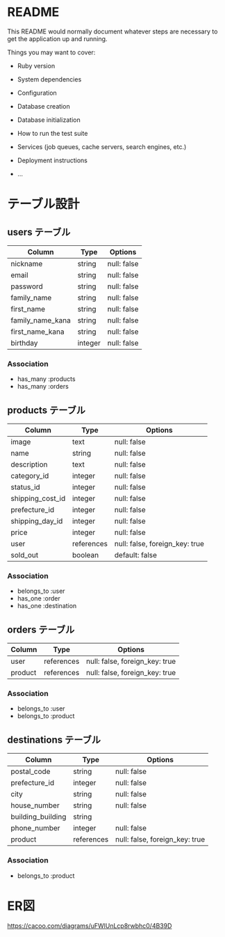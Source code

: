 # README

This README would normally document whatever steps are necessary to get the
application up and running.

Things you may want to cover:

* Ruby version

* System dependencies

* Configuration

* Database creation

* Database initialization

* How to run the test suite

* Services (job queues, cache servers, search engines, etc.)

* Deployment instructions

* ...

# テーブル設計

## users テーブル

| Column   | Type   | Options     |
| -------- | ------ | ----------- |
| nickname | string | null: false |
| email    | string | null: false |
| password | string | null: false |
| family_name | string | null: false |
| first_name  | string | null: false |
| family_name_kana | string | null: false |
| first_name_kana  | string | null: false |
| birthday | integer | null: false |

### Association
- has_many :products
- has_many :orders

## products テーブル

| Column   | Type   | Options     |
| -------- | ------ | ----------- |
| image    | text   | null: false |
| name     | string | null: false |
| description | text | null: false |
| category_id | integer | null: false | # ActiveHashにて実装
| status_id   | integer | null: false | # ActiveHashにて実装
| shipping_cost_id | integer | null: false | # ActiveHashにて実装
| prefecture_id | integer | null: false | # ActiveHashにて実装
| shipping_day_id | integer | null: false | # ActiveHashにて実装
| price    | integer | null: false |
| user     | references | null: false, foreign_key: true |
| sold_out | boolean | default: false |

### Association
- belongs_to :user
- has_one :order
- has_one :destination

## orders テーブル

| Column      | Type    | Options     |
| ----------- | ------- | ----------- |
| user        | references | null: false, foreign_key: true |
| product     | references | null: false, foreign_key: true |

### Association
- belongs_to :user
- belongs_to :product

## destinations テーブル

| Column      | Type   | Options     |
| ----------- | ------ | ----------- |
| postal_code | string | null: false |
| prefecture_id | integer | null: false | # ActiveHashにて実装
| city        | string | null: false |
| house_number | string | null: false |
| building_building | string |       |
| phone_number | integer | null: false |
| product     | references | null: false, foreign_key: true |

### Association
- belongs_to :product

# ER図
https://cacoo.com/diagrams/uFWlUnLcp8rwbhc0/4B39D